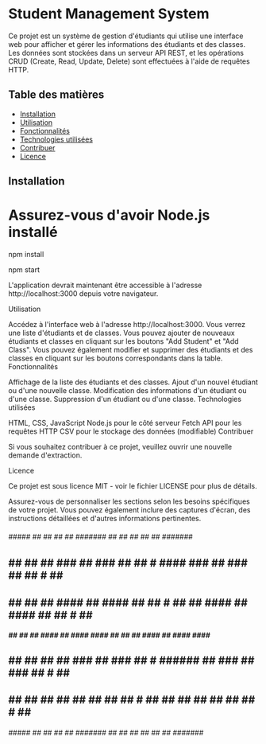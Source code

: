 # Student Management System

Ce projet est un système de gestion d'étudiants qui utilise une interface web pour afficher et gérer les informations des étudiants et des classes. Les données sont stockées dans un serveur API REST, et les opérations CRUD (Create, Read, Update, Delete) sont effectuées à l'aide de requêtes HTTP.

## Table des matières

- [Installation](#installation)
- [Utilisation](#utilisation)
- [Fonctionnalités](#fonctionnalités)
- [Technologies utilisées](#technologies-utilisées)
- [Contribuer](#contribuer)
- [Licence](#licence)

## Installation
# Assurez-vous d'avoir Node.js installé
npm install

npm start

L'application devrait maintenant être accessible à l'adresse http://localhost:3000 depuis votre navigateur.

Utilisation

Accédez à l'interface web à l'adresse http://localhost:3000.
Vous verrez une liste d'étudiants et de classes.
Vous pouvez ajouter de nouveaux étudiants et classes en cliquant sur les boutons "Add Student" et "Add Class".
Vous pouvez également modifier et supprimer des étudiants et des classes en cliquant sur les boutons correspondants dans la table.
Fonctionnalités

Affichage de la liste des étudiants et des classes.
Ajout d'un nouvel étudiant ou d'une nouvelle classe.
Modification des informations d'un étudiant ou d'une classe.
Suppression d'un étudiant ou d'une classe.
Technologies utilisées

HTML, CSS, JavaScript
Node.js pour le côté serveur
Fetch API pour les requêtes HTTP
CSV pour le stockage des données (modifiable)
Contribuer

Si vous souhaitez contribuer à ce projet, veuillez ouvrir une nouvelle demande d'extraction.

Licence

Ce projet est sous licence MIT - voir le fichier LICENSE pour plus de détails.

Assurez-vous de personnaliser les sections selon les besoins spécifiques de votre projet. Vous pouvez également inclure des captures d'écran, des instructions détaillées et d'autres informations pertinentes.

 ######    #####   ##   ##  ##   ##  #######             ##     ##   ##  ##   ##  #######  #######
  ##  ##  ##   ##  ###  ##  ###  ##   ##   #            ####    ###  ##  ###  ##   ##   #   ##   #
  ##  ##  ##   ##  #### ##  #### ##   ## #             ##  ##   #### ##  #### ##   ## #     ## #
  #####   ##   ##  ## ####  ## ####   ####             ##  ##   ## ####  ## ####   ####     ####
  ##  ##  ##   ##  ##  ###  ##  ###   ## #             ######   ##  ###  ##  ###   ## #     ## #
  ##  ##  ##   ##  ##   ##  ##   ##   ##   #           ##  ##   ##   ##  ##   ##   ##   #   ##   #
 ######    #####   ##   ##  ##   ##  #######           ##  ##   ##   ##  ##   ##  #######  #######